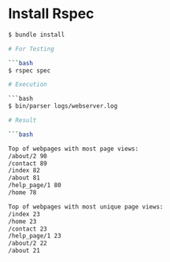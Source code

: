 # Install Rspec

```bash
$ bundle install

# For Testing

```bash
$ rspec spec

# Execution

```bash
$ bin/parser logs/webserver.log

# Result

```bash

Top of webpages with most page views:
/about/2 90
/contact 89
/index 82
/about 81
/help_page/1 80
/home 78

Top of webpages with most unique page views:
/index 23
/home 23
/contact 23
/help_page/1 23
/about/2 22
/about 21

